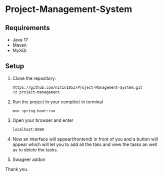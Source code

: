 # Project-Management-System
## Requirements

- Java 17
- Maven
- MySQL

## Setup

1. Clone the repository:
   ```sh
   https://github.com/nitin1053/Project-Management-System.git
   cd project-management

2. Run the project
   In your compiler/ in terminal
   ```sh
   mvn spring-boot:run

3. Open your browser and enter
    ```sh
   localhost:8080

4. Now an interface will appear(frontend) in front of you and a button will appear which will let you to add all the taks and view the tasks an well as to delete the tasks.

5. Swageer addon

Thank you. 
